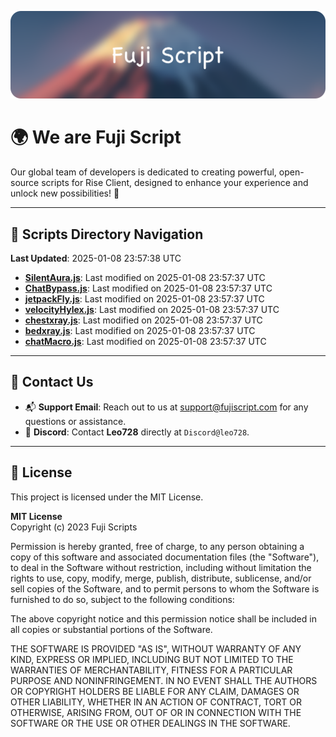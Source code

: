 ![Banner](.github/b.webp)

# 🌍 **We are Fuji Script**

Our global team of developers is dedicated to creating powerful, open-source scripts for Rise Client, designed to enhance your experience and unlock new possibilities! 🌟

---
<!-- SCRIPTS_NAVIGATION_START -->
## 📂 **Scripts Directory Navigation**

**Last Updated**: 2025-01-08 23:57:38 UTC

- **[SilentAura.js](scripts/SilentAura.js)**: Last modified on 2025-01-08 23:57:37 UTC
- **[ChatBypass.js](scripts/ChatBypass.js)**: Last modified on 2025-01-08 23:57:37 UTC
- **[jetpackFly.js](scripts/jetpackFly.js)**: Last modified on 2025-01-08 23:57:37 UTC
- **[velocityHylex.js](scripts/velocityHylex.js)**: Last modified on 2025-01-08 23:57:37 UTC
- **[chestxray.js](scripts/chestxray.js)**: Last modified on 2025-01-08 23:57:37 UTC
- **[bedxray.js](scripts/bedxray.js)**: Last modified on 2025-01-08 23:57:37 UTC
- **[chatMacro.js](scripts/chatMacro.js)**: Last modified on 2025-01-08 23:57:37 UTC

<!-- SCRIPTS_NAVIGATION_END -->

---

## 💬 **Contact Us**  
- 📬 **Support Email**: Reach out to us at [support@fujiscript.com](mailto:support@fujiscript.com) for any questions or assistance.  
- 💬 **Discord**: Contact **Leo728** directly at `Discord@leo728`.

---

## 📜 **License**

This project is licensed under the MIT License.  

**MIT License**  
Copyright (c) 2023 Fuji Scripts  

Permission is hereby granted, free of charge, to any person obtaining a copy of this software and associated documentation files (the "Software"), to deal in the Software without restriction, including without limitation the rights to use, copy, modify, merge, publish, distribute, sublicense, and/or sell copies of the Software, and to permit persons to whom the Software is furnished to do so, subject to the following conditions:  

The above copyright notice and this permission notice shall be included in all copies or substantial portions of the Software.  

THE SOFTWARE IS PROVIDED "AS IS", WITHOUT WARRANTY OF ANY KIND, EXPRESS OR IMPLIED, INCLUDING BUT NOT LIMITED TO THE WARRANTIES OF MERCHANTABILITY, FITNESS FOR A PARTICULAR PURPOSE AND NONINFRINGEMENT. IN NO EVENT SHALL THE AUTHORS OR COPYRIGHT HOLDERS BE LIABLE FOR ANY CLAIM, DAMAGES OR OTHER LIABILITY, WHETHER IN AN ACTION OF CONTRACT, TORT OR OTHERWISE, ARISING FROM, OUT OF OR IN CONNECTION WITH THE SOFTWARE OR THE USE OR OTHER DEALINGS IN THE SOFTWARE.  
